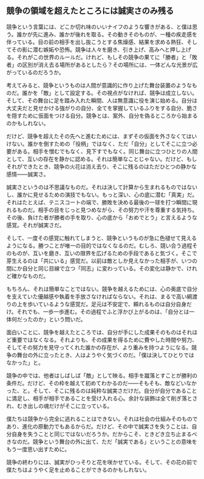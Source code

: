 ## 競争の領域を超えたところには誠実さのみ残る

競争という言葉には、どこか切れ味のいいナイフのような響きがある、と僕は思う。誰かが先に進み、誰かが後れを取る。その動きそのものが、一種の疾走感を伴っている。目の前の相手を出し抜こうとする焦燥感、結果を求める熱狂、そしてその影に潜む嫉妬や恐怖。競争は人々を磨き、引き上げ、高みへと押し上げる。それがこの世界のルールだ。けれど、もしその競争の果てに「勝者」と「敗者」の区別が消え去る場所があるとしたら？その場所には、一体どんな光景が広がっているのだろうか。

考えてみると、競争というものは人間が意識的に作り上げた舞台装置のようなものだ。誰かを「敵」として設定する。その視点がなければ、競争は成立しない。そして、その舞台に足を踏み入れた瞬間、人は無意識に役を演じ始める。自分は大丈夫だと見せかける強がりの自分、全てを掌握しているふりをする自分、脆さを隠すために仮面をつける自分。競争とは、案外、自分を偽るところから始まるのかもしれない。

だけど、競争を超えたその先へと進むためには、まずその仮面を外さなくてはいけない。誰かを倒すための「役柄」ではなく、ただ「自分」としてそこに立つ必要がある。相手を憎むでもなく、見下すでもなく。同じ舞台に立つひとりの人間として、互いの存在を静かに認める。それは簡単なことじゃない。だけど、もしそれができたとき、競争の火花は消え去り、そこに残るのはただひとつの静かな感情――誠実さ。

誠実さというのは不思議なものだ。それは決して計算から生まれるものではないし、誰かに見せるための演技でもない。もっと深い、心の底に潜む「真実」だ。それはたとえば、テニスコートの端で、勝敗を決める最後の一球を打つ瞬間に現れるものだ。相手の目をじっと見つめながら、その努力や汗を尊重する気持ち。その後、負けた者が勝者の手を取り、心の底から「おめでとう」と言えるような感覚。それが誠実さだ。

そして、一度その感覚に触れてしまうと、競争というものが急に色褪せて見えるようになる。勝つことが唯一の目的ではなくなるのだ。むしろ、競い合う過程そのものが、互いを磨き、互いの限界を広げるための手段であると気づく。そこで芽生えるのは「共にいる」感覚だ。以前は敵としか見えなかった相手が、いつの間にか自分と同じ目線で立つ「同志」に変わっている。その変化は静かで、けれど確かなものだ。

もちろん、それは簡単なことではない。競争を越えるためには、心の奥底で自分を支えていた優越感や執着を手放さなければならない。それは、まるで高い綱渡りの上を歩いているような感覚だ。足元は不安定で、頼れるものは自分自身だけ。それでも、一歩一歩進む。その過程でふと浮かび上がるのは、「自分とは一体何だったのか」という問いだ。

面白いことに、競争を越えたところでは、自分が手にした成果そのものはそれほど重要ではなくなる。それよりも、その成果を得るために費やした時間や努力、そしてその努力を見守ってくれた誰かの存在が、より重みを持つようになる。競争の舞台の外に立ったとき、人はようやく気づくのだ。「僕は決してひとりではなかった」と。

競争の中では、他者はしばしば「敵」として映る。相手を蹴落とすことが勝利の条件だ。だけど、その枠を越えて初めてわかるのだ――そもそも、敵などいなかった、と。そして、そこに残るのは純粋な誠実さだけだ。自分が自分であることに満足し、相手が相手であることを受け入れる心。余計な装飾は全て削ぎ落とされ、むき出しの魂だけがそこに立っている。

僕たちは競争から完全に逃れることはできない。それは社会の仕組みそのものであり、進化の原動力でもあるからだ。だけど、その中で誠実さを失うことは、自分自身を失うことと同じではないだろうか。だからこそ、ときどき立ち止まるべきなのだ。競争という舞台の外に出て、ただ「誠実である」ということの意味をもう一度思い出すために。

競争の終わりには、誠実がひっそりと花を咲かせている。そして、その花の前で僕たちはようやく足を止めることができるのかもしれない。